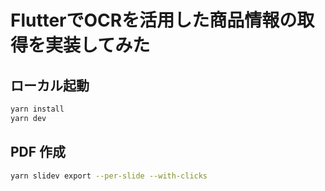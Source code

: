 # FlutterでOCRを活用した商品情報の取得を実装してみた

## ローカル起動

```bash
yarn install
yarn dev
```

## PDF 作成

```bash
yarn slidev export --per-slide --with-clicks
```
